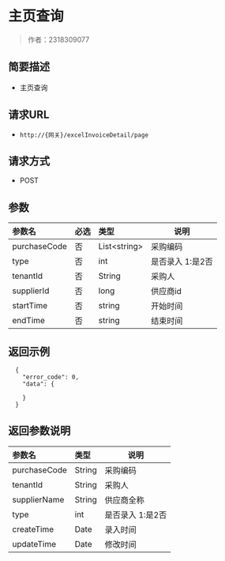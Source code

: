 # 主页查询

> 作者：2318309077

## 简要描述

- 主页查询

## 请求URL
- ` http://{网关}/excelInvoiceDetail/page `
  
## 请求方式
- POST 

## 参数

|参数名|必选|类型|说明|
|:----    |:---|:----- |-----   |
|purchaseCode |否  |List&lt;string> |采购编码  |
|type |否  |int | 是否录入 1:是2否    |
|tenantId |否  |String | 采购人  |
|supplierId |否  |long | 供应商id  |
|startTime     |否  |string | 开始时间    |
|endTime     |否  |string | 结束时间    |

## 返回示例 

``` 
  {
    "error_code": 0,
    "data": {
     
    }
  }
```

## 返回参数说明 

|参数名|类型|说明|
|:-----  |:-----|-----                           |
|purchaseCode |String   |采购编码  |
|tenantId |String   |采购人  |
|supplierName |String   |供应商全称  |
|type |int   |是否录入 1:是2否   |
|createTime |Date   |录入时间|
|updateTime |Date   |修改时间  |